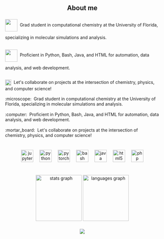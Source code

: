 <h2 align="center">About me</h2>

###

<p align="left">
<img src="https://getdrawings.com/free-icon/chemistry-icon-png-54.png" width="40" height="40" style="vertical-align: middle;">&nbsp;&nbsp;<span style="line-height: 40px;">Grad student in computational chemistry at the University of Florida, specializing in molecular simulations and analysis.</span><br><br>
<img src="https://images.squarespace-cdn.com/content/v1/63335784d07de0179faf04d6/b64bc9e8-f272-4a30-9d51-294d59d169da/Update+Plugins.png" width="40" height="40" style="vertical-align: middle;">&nbsp;&nbsp;<span style="line-height: 40px;">Proficient in Python, Bash, Java, and HTML for automation, data analysis, and web development.</span><br><br>
<img src="https://github.com/nami-rangana/nami-rangana/assets/112815658/3d90cda0-1f49-4538-bb5b-a0f2d0ca21b4" width="20" height="20" style="vertical-align: middle;">&nbsp;&nbsp;<span style="line-height: 20px;">Let's collaborate on projects at the intersection of chemistry, physics, and computer science!</span>
</p>


<p align="left">
:microscope:&nbsp;&nbsp;Grad student in computational chemistry at the University of Florida, specializing in molecular simulations and analysis.<br><br>
:computer:&nbsp;&nbsp;Proficient in Python, Bash, Java, and HTML for automation, data analysis, and web development.<br><br>
:mortar_board:&nbsp;&nbsp;Let's collaborate on projects at the intersection of chemistry, physics, and computer science!
</p>


###

<h1 align="left"></h1>

###

<div align="center">
  <img src="https://cdn.jsdelivr.net/gh/devicons/devicon/icons/jupyter/jupyter-original.svg" height="40" alt="jupyter logo"  />
  <img width="12" />
  <img src="https://cdn.jsdelivr.net/gh/devicons/devicon/icons/python/python-original.svg" height="40" alt="python logo"  />
  <img width="12" />
  <img src="https://cdn.jsdelivr.net/gh/devicons/devicon/icons/pytorch/pytorch-original.svg" height="40" alt="pytorch logo"  />
  <img width="12" />
  <img src="https://cdn.jsdelivr.net/gh/devicons/devicon/icons/bash/bash-original.svg" height="40" alt="bash logo"  />
  <img width="12" />
  <img src="https://cdn.jsdelivr.net/gh/devicons/devicon/icons/java/java-original.svg" height="40" alt="java logo"  />
  <img width="12" />
  <img src="https://cdn.jsdelivr.net/gh/devicons/devicon/icons/html5/html5-original.svg" height="40" alt="html5 logo"  />
  <img width="12" />
  <img src="https://cdn.jsdelivr.net/gh/devicons/devicon/icons/php/php-original.svg" height="40" alt="php logo"  />
</div>

###

<h1 align="left"></h1>

###

<div align="center">
  <img src="https://github-readme-stats.vercel.app/api?username=nami-rangana&hide_title=false&hide_rank=false&show_icons=true&include_all_commits=true&count_private=true&disable_animations=false&theme=dracula&locale=en&hide_border=false&order=1" height="150" alt="stats graph"  />
  <img src="https://github-readme-stats.vercel.app/api/top-langs?username=nami-rangana&locale=en&hide_title=false&layout=compact&card_width=320&langs_count=5&theme=dracula&hide_border=false&order=2" height="150" alt="languages graph"  />
</div>

###

<div align="center">
  <img src="https://profile-counter.glitch.me/nami-rangana/count.svg?"  />
</div>

###
